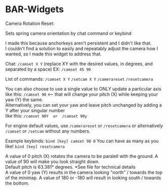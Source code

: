 # BAR-Widgets

Camera Rotation Reset:

Sets spring camera orientation by chat command or keybind

I made this because anchorkeys aren't persistent and I didn't like that. <br>
I couldn't find a solution to easily and repeatably adjust the camera how I wanted, so I made this widget to address that.


Chat: `/camset X Y`  (replace XY with the desired values, in degrees, and separated by a space) EX: `/camset 45 90`

List of commands: `/camset X Y`         `/setcam X Y`         `/camerareset`        `/resetcamera`
   
You can also choose to use a single value to ONLY update a particular axis like this: ``/camset 90`` <-- that will change your pitch (X) while keeping your yaw (Y) the same.<br>
Alternatively, you can set your yaw and leave pitch unchanged by adding a Y after your singular number <br>
like this: ``/camset 90Y  or  /camset 90y``

    
For engine default values, use ``/camerareset`` or `/resetcamera` or alternatively `/camset` or `/setcam` without any numbers.

Example keybinds:  ```bind [key] camset 90 0```      You can have as many as you like!
                   ```bind [key] resetcamera```

A value of 0 pitch (X) rotates the camera to be paralell with the ground. A value of 90 will make you look straight down.<br> Default pitch is 63.381* degrees. *See file for technical details<br>
A value of 0 yaw (Y) results in the camera looking "north" / towards the top of the minimap. A value of 180 or -180 will result in looking south / towards the bottom.
